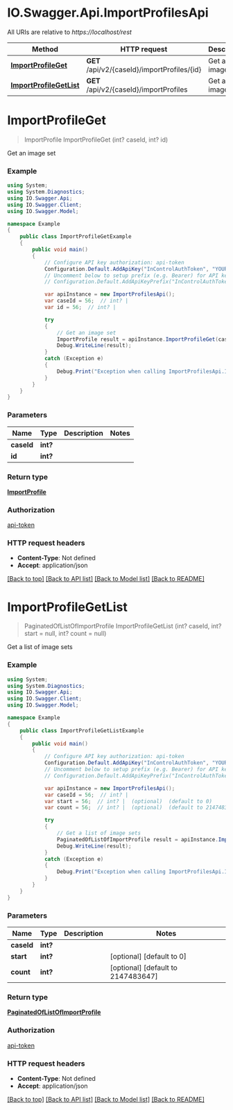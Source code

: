 # IO.Swagger.Api.ImportProfilesApi

All URIs are relative to *https://localhost/rest*

Method | HTTP request | Description
------------- | ------------- | -------------
[**ImportProfileGet**](ImportProfilesApi.md#importprofileget) | **GET** /api/v2/{caseId}/importProfiles/{id} | Get an image set
[**ImportProfileGetList**](ImportProfilesApi.md#importprofilegetlist) | **GET** /api/v2/{caseId}/importProfiles | Get a list of image sets


<a name="importprofileget"></a>
# **ImportProfileGet**
> ImportProfile ImportProfileGet (int? caseId, int? id)

Get an image set

### Example
```csharp
using System;
using System.Diagnostics;
using IO.Swagger.Api;
using IO.Swagger.Client;
using IO.Swagger.Model;

namespace Example
{
    public class ImportProfileGetExample
    {
        public void main()
        {
            // Configure API key authorization: api-token
            Configuration.Default.AddApiKey("InControlAuthToken", "YOUR_API_KEY");
            // Uncomment below to setup prefix (e.g. Bearer) for API key, if needed
            // Configuration.Default.AddApiKeyPrefix("InControlAuthToken", "Bearer");

            var apiInstance = new ImportProfilesApi();
            var caseId = 56;  // int? | 
            var id = 56;  // int? | 

            try
            {
                // Get an image set
                ImportProfile result = apiInstance.ImportProfileGet(caseId, id);
                Debug.WriteLine(result);
            }
            catch (Exception e)
            {
                Debug.Print("Exception when calling ImportProfilesApi.ImportProfileGet: " + e.Message );
            }
        }
    }
}
```

### Parameters

Name | Type | Description  | Notes
------------- | ------------- | ------------- | -------------
 **caseId** | **int?**|  | 
 **id** | **int?**|  | 

### Return type

[**ImportProfile**](ImportProfile.md)

### Authorization

[api-token](../README.md#api-token)

### HTTP request headers

 - **Content-Type**: Not defined
 - **Accept**: application/json

[[Back to top]](#) [[Back to API list]](../README.md#documentation-for-api-endpoints) [[Back to Model list]](../README.md#documentation-for-models) [[Back to README]](../README.md)

<a name="importprofilegetlist"></a>
# **ImportProfileGetList**
> PaginatedOfListOfImportProfile ImportProfileGetList (int? caseId, int? start = null, int? count = null)

Get a list of image sets

### Example
```csharp
using System;
using System.Diagnostics;
using IO.Swagger.Api;
using IO.Swagger.Client;
using IO.Swagger.Model;

namespace Example
{
    public class ImportProfileGetListExample
    {
        public void main()
        {
            // Configure API key authorization: api-token
            Configuration.Default.AddApiKey("InControlAuthToken", "YOUR_API_KEY");
            // Uncomment below to setup prefix (e.g. Bearer) for API key, if needed
            // Configuration.Default.AddApiKeyPrefix("InControlAuthToken", "Bearer");

            var apiInstance = new ImportProfilesApi();
            var caseId = 56;  // int? | 
            var start = 56;  // int? |  (optional)  (default to 0)
            var count = 56;  // int? |  (optional)  (default to 2147483647)

            try
            {
                // Get a list of image sets
                PaginatedOfListOfImportProfile result = apiInstance.ImportProfileGetList(caseId, start, count);
                Debug.WriteLine(result);
            }
            catch (Exception e)
            {
                Debug.Print("Exception when calling ImportProfilesApi.ImportProfileGetList: " + e.Message );
            }
        }
    }
}
```

### Parameters

Name | Type | Description  | Notes
------------- | ------------- | ------------- | -------------
 **caseId** | **int?**|  | 
 **start** | **int?**|  | [optional] [default to 0]
 **count** | **int?**|  | [optional] [default to 2147483647]

### Return type

[**PaginatedOfListOfImportProfile**](PaginatedOfListOfImportProfile.md)

### Authorization

[api-token](../README.md#api-token)

### HTTP request headers

 - **Content-Type**: Not defined
 - **Accept**: application/json

[[Back to top]](#) [[Back to API list]](../README.md#documentation-for-api-endpoints) [[Back to Model list]](../README.md#documentation-for-models) [[Back to README]](../README.md)


